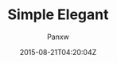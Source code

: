 ---
title: "Simple Elegant"
github: https://github.com/panxw/panxw.github.com
demo: https://www.panxw.com/
author: Panxw

ssg:
  - Jekyll
cms:
  - No Cms
date: 2015-08-21T04:20:04Z
github_branch: master
---
